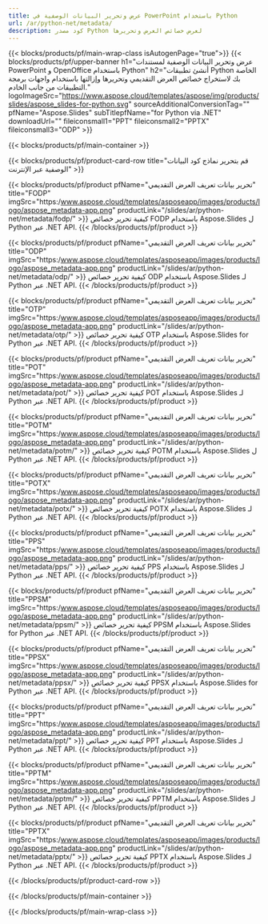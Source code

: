 ```yaml
---
title: عرض وتحرير البيانات الوصفية في PowerPoint باستخدام Python
url: /ar/python-net/metadata/
description: كود مصدر Python لعرض خصائص العرض وتحريرها
---
```


{{< blocks/products/pf/main-wrap-class isAutogenPage="true">}}
{{< blocks/products/pf/upper-banner h1="عرض وتحرير البيانات الوصفية لمستندات PowerPoint و OpenOffice باستخدام Python" h2="أنشئ تطبيقات Python الخاصة بك لاستخراج خصائص العرض التقديمي وتحريرها وإزالتها باستخدام واجهات برمجة التطبيقات من جانب الخادم." logoImageSrc="https://www.aspose.cloud/templates/aspose/img/products/slides/aspose_slides-for-python.svg" sourceAdditionalConversionTag="" pfName="Aspose.Slides" subTitlepfName="for Python via .NET" downloadUrl="" fileiconsmall1="PPT" fileiconsmall2="PPTX" fileiconsmall3="ODP" >}}

{{< blocks/products/pf/main-container >}}

{{< blocks/products/pf/product-card-row title="قم بتحرير نماذج كود البيانات الوصفية عبر الإنترنت" >}}

{{< blocks/products/pf/product pfName="تحرير بيانات تعريف العرض التقديمي" title="FODP" imgSrc="https:/www.aspose.cloud/templates/asposeapp/images/products/logo/aspose_metadata-app.png" productLink="/slides/ar/python-net/metadata/fodp/" >}}
كيفية تحرير خصائص FODP باستخدام Aspose.Slides ل Python عبر .NET API.
{{< /blocks/products/pf/product >}}

{{< blocks/products/pf/product pfName="تحرير بيانات تعريف العرض التقديمي" title="ODP" imgSrc="https:/www.aspose.cloud/templates/asposeapp/images/products/logo/aspose_metadata-app.png" productLink="/slides/ar/python-net/metadata/odp/" >}}
كيفية تحرير خصائص ODP باستخدام Aspose.Slides لـ Python عبر .NET API.
{{< /blocks/products/pf/product >}}

{{< blocks/products/pf/product pfName="تحرير بيانات تعريف العرض التقديمي" title="OTP" imgSrc="https:/www.aspose.cloud/templates/asposeapp/images/products/logo/aspose_metadata-app.png" productLink="/slides/ar/python-net/metadata/otp/" >}}
كيفية تحرير خصائص OTP باستخدام Aspose.Slides for Python عبر .NET API.
{{< /blocks/products/pf/product >}}

{{< blocks/products/pf/product pfName="تحرير بيانات تعريف العرض التقديمي" title="POT" imgSrc="https:/www.aspose.cloud/templates/asposeapp/images/products/logo/aspose_metadata-app.png" productLink="/slides/ar/python-net/metadata/pot/" >}}
كيفية تحرير خصائص POT باستخدام Aspose.Slides لـ Python عبر .NET API.
{{< /blocks/products/pf/product >}}

{{< blocks/products/pf/product pfName="تحرير بيانات تعريف العرض التقديمي" title="POTM" imgSrc="https:/www.aspose.cloud/templates/asposeapp/images/products/logo/aspose_metadata-app.png" productLink="/slides/ar/python-net/metadata/potm/" >}}
كيفية تحرير خصائص POTM باستخدام Aspose.Slides ل Python عبر .NET API.
{{< /blocks/products/pf/product >}}

{{< blocks/products/pf/product pfName="تحرير بيانات تعريف العرض التقديمي" title="POTX" imgSrc="https:/www.aspose.cloud/templates/asposeapp/images/products/logo/aspose_metadata-app.png" productLink="/slides/ar/python-net/metadata/potx/" >}}
كيفية تحرير خصائص POTX باستخدام Aspose.Slides لـ Python عبر .NET API.
{{< /blocks/products/pf/product >}}

{{< blocks/products/pf/product pfName="تحرير بيانات تعريف العرض التقديمي" title="PPS" imgSrc="https:/www.aspose.cloud/templates/asposeapp/images/products/logo/aspose_metadata-app.png" productLink="/slides/ar/python-net/metadata/pps/" >}}
كيفية تحرير خصائص PPS باستخدام Aspose.Slides لـ Python عبر .NET API.
{{< /blocks/products/pf/product >}}

{{< blocks/products/pf/product pfName="تحرير بيانات تعريف العرض التقديمي" title="PPSM" imgSrc="https:/www.aspose.cloud/templates/asposeapp/images/products/logo/aspose_metadata-app.png" productLink="/slides/ar/python-net/metadata/ppsm/" >}}
كيفية تحرير خصائص PPSM باستخدام Aspose.Slides for Python عبر .NET API.
{{< /blocks/products/pf/product >}}

{{< blocks/products/pf/product pfName="تحرير بيانات تعريف العرض التقديمي" title="PPSX" imgSrc="https:/www.aspose.cloud/templates/asposeapp/images/products/logo/aspose_metadata-app.png" productLink="/slides/ar/python-net/metadata/ppsx/" >}}
كيفية تحرير خصائص PPSX باستخدام Aspose.Slides for Python عبر .NET API.
{{< /blocks/products/pf/product >}}

{{< blocks/products/pf/product pfName="تحرير بيانات تعريف العرض التقديمي" title="PPT" imgSrc="https:/www.aspose.cloud/templates/asposeapp/images/products/logo/aspose_metadata-app.png" productLink="/slides/ar/python-net/metadata/ppt/" >}}
كيفية تحرير خصائص PPT باستخدام Aspose.Slides لـ Python عبر .NET API.
{{< /blocks/products/pf/product >}}

{{< blocks/products/pf/product pfName="تحرير بيانات تعريف العرض التقديمي" title="PPTM" imgSrc="https:/www.aspose.cloud/templates/asposeapp/images/products/logo/aspose_metadata-app.png" productLink="/slides/ar/python-net/metadata/pptm/" >}}
كيفية تحرير خصائص PPTM باستخدام Aspose.Slides لـ Python عبر .NET API.
{{< /blocks/products/pf/product >}}

{{< blocks/products/pf/product pfName="تحرير بيانات تعريف العرض التقديمي" title="PPTX" imgSrc="https:/www.aspose.cloud/templates/asposeapp/images/products/logo/aspose_metadata-app.png" productLink="/slides/ar/python-net/metadata/pptx/" >}}
كيفية تحرير خصائص PPTX باستخدام Aspose.Slides لـ Python عبر .NET API.
{{< /blocks/products/pf/product >}}



{{< /blocks/products/pf/product-card-row >}}

{{< /blocks/products/pf/main-container >}}
    
{{< /blocks/products/pf/main-wrap-class >}}